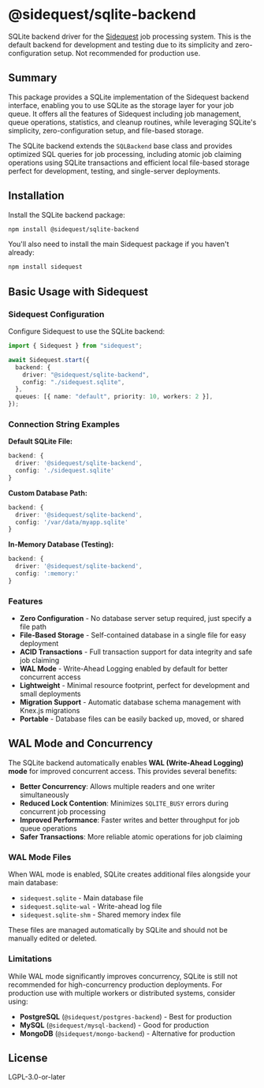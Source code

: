 # @sidequest/sqlite-backend

SQLite backend driver for the [Sidequest](https://github.com/sidequestjs/sidequest) job processing system.
This is the default backend for development and testing due to its simplicity and zero-configuration setup. Not recommended for production use.

## Summary

This package provides a SQLite implementation of the Sidequest backend interface, enabling you to use SQLite as the storage layer for your job queue. It offers all the features of Sidequest including job management, queue operations, statistics, and cleanup routines, while leveraging SQLite's simplicity, zero-configuration setup, and file-based storage.

The SQLite backend extends the `SQLBackend` base class and provides optimized SQL queries for job processing, including atomic job claiming operations using SQLite transactions and efficient local file-based storage perfect for development, testing, and single-server deployments.

## Installation

Install the SQLite backend package:

```bash
npm install @sidequest/sqlite-backend
```

You'll also need to install the main Sidequest package if you haven't already:

```bash
npm install sidequest
```

## Basic Usage with Sidequest

### Sidequest Configuration

Configure Sidequest to use the SQLite backend:

```typescript
import { Sidequest } from "sidequest";

await Sidequest.start({
  backend: {
    driver: "@sidequest/sqlite-backend",
    config: "./sidequest.sqlite",
  },
  queues: [{ name: "default", priority: 10, workers: 2 }],
});
```

### Connection String Examples

**Default SQLite File:**

```typescript
backend: {
  driver: '@sidequest/sqlite-backend',
  config: './sidequest.sqlite'
}
```

**Custom Database Path:**

```typescript
backend: {
  driver: '@sidequest/sqlite-backend',
  config: '/var/data/myapp.sqlite'
}
```

**In-Memory Database (Testing):**

```typescript
backend: {
  driver: '@sidequest/sqlite-backend',
  config: ':memory:'
}
```

### Features

- **Zero Configuration** - No database server setup required, just specify a file path
- **File-Based Storage** - Self-contained database in a single file for easy deployment
- **ACID Transactions** - Full transaction support for data integrity and safe job claiming
- **WAL Mode** - Write-Ahead Logging enabled by default for better concurrent access
- **Lightweight** - Minimal resource footprint, perfect for development and small deployments
- **Migration Support** - Automatic database schema management with Knex.js migrations
- **Portable** - Database files can be easily backed up, moved, or shared

## WAL Mode and Concurrency

The SQLite backend automatically enables **WAL (Write-Ahead Logging) mode** for improved concurrent access. This provides several benefits:

- **Better Concurrency**: Allows multiple readers and one writer simultaneously
- **Reduced Lock Contention**: Minimizes `SQLITE_BUSY` errors during concurrent job processing
- **Improved Performance**: Faster writes and better throughput for job queue operations
- **Safer Transactions**: More reliable atomic operations for job claiming

### WAL Mode Files

When WAL mode is enabled, SQLite creates additional files alongside your main database:

- `sidequest.sqlite` - Main database file
- `sidequest.sqlite-wal` - Write-ahead log file
- `sidequest.sqlite-shm` - Shared memory index file

These files are managed automatically by SQLite and should not be manually edited or deleted.

### Limitations

While WAL mode significantly improves concurrency, SQLite is still not recommended for high-concurrency production deployments. For production use with multiple workers or distributed systems, consider using:

- **PostgreSQL** (`@sidequest/postgres-backend`) - Best for production
- **MySQL** (`@sidequest/mysql-backend`) - Good for production
- **MongoDB** (`@sidequest/mongo-backend`) - Alternative for production

## License

LGPL-3.0-or-later

